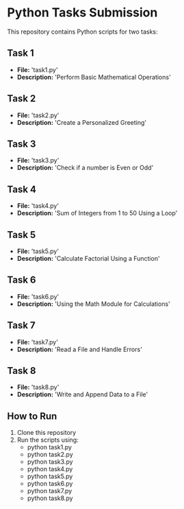 # Python Tasks Submission
This repository contains Python scripts for two tasks:

## Task 1
- **File:** 'task1.py'
- **Description:** 'Perform Basic Mathematical Operations'

## Task 2
- **File:** 'task2.py'
- **Description:** 'Create a Personalized Greeting'

## Task 3
- **File:** 'task3.py'
- **Description:** 'Check if a number is Even or Odd'

## Task 4
- **File:** 'task4.py'
- **Description:** 'Sum of Integers from 1 to 50 Using a Loop'
## Task 5
- **File:** 'task5.py'
- **Description:** 'Calculate Factorial Using a Function'
## Task 6
- **File:** 'task6.py'
- **Description:** 'Using the Math Module for Calculations'
## Task 7
- **File:** 'task7.py'
- **Description:** 'Read a File and Handle Errors'
## Task 8
- **File:** 'task8.py'
- **Description:** 'Write and Append Data to a File'

## How to Run
1. Clone this repository
2. Run the scripts using:
    - python task1.py
    - python task2.py
    - python task3.py
    - python task4.py
    - python task5.py
    - python task6.py
    - python task7.py
    - python task8.py

    
